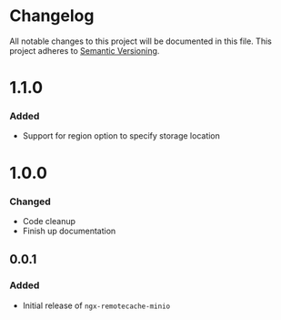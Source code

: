 # Changelog

All notable changes to this project will be documented in this file.
This project adheres to [Semantic Versioning](https://semver.org/spec/v2.0.0.html).

# 1.1.0

### Added

- Support for region option to specify storage location

# 1.0.0

### Changed

- Code cleanup
- Finish up documentation

## 0.0.1

### Added

- Initial release of `ngx-remotecache-minio`
